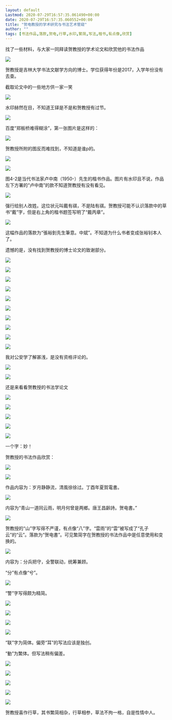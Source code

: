 ```yaml
---
layout: default
Lastmod: 2020-07-29T16:57:35.061490+00:00
date: 2020-07-29T16:57:35.060552+00:00
title: "贺电教授的学术研究与书法艺术管窥"
author: ""
tags: [书法作品,落款,贺电,行草,水印,繁简,写法,楷书,有点像,欣赏]
---
```


找了一些材料，与大家一同拜读贺教授的学术论文和欣赏他的书法作品

![](https://images.weserv.nl/?url=https%3A//img3.doubanio.com/view/thing_review/l/public/4895103.jpg)

贺教授是吉林大学书法文献学方向的博士。学位获得年份是2017，入学年份没有去查。

截取论文中的一些地方供一家一笑

![](https://images.weserv.nl/?url=https%3A//img9.doubanio.com/view/thing_review/l/public/4895114.jpg)

水印赫然在目，不知道王铎是不是和贺教授有过节。

![](https://images.weserv.nl/?url=https%3A//img3.doubanio.com/view/thing_review/l/public/4895142.jpg)

百度“郑板桥难得糊涂”，第一张图片是这样的：

![](https://images.weserv.nl/?url=https%3A//img1.doubanio.com/view/thing_review/l/public/4895147.jpg)

贺教授所附的图反而难找到，不知道是谁p的。

![](https://images.weserv.nl/?url=https%3A//img3.doubanio.com/view/thing_review/l/public/4895151.jpg)

![](https://images.weserv.nl/?url=https%3A//img3.doubanio.com/view/thing_review/l/public/4895153.jpg)

图4-2是当代书法家卢中南（1950-）先生的楷书作品。图片有水印且不说，作品左下方署的“卢中南”的款不知道贺教授有没有看见。

![](https://images.weserv.nl/?url=https%3A//img1.doubanio.com/view/thing_review/l/public/4895967.jpg)

强行给别人改姓。这位状元叫戴有祺，不是陆有祺。贺教授可能不认识落款中的草书“戴”字，但是右上角的楷书题签写明了“戴丙章”。

![](https://images.weserv.nl/?url=https%3A//img1.doubanio.com/view/thing_review/l/public/4896019.jpg)

这幅作品的落款为“張裕釗先生筆意。中斌”。不知道为什么书者变成张裕钊本人了。

遗憾的是，没有找到贺教授的博士论文的致谢部分。

![](https://images.weserv.nl/?url=https%3A//img3.doubanio.com/view/thing_review/l/public/4895201.jpg)

![](https://images.weserv.nl/?url=https%3A//img3.doubanio.com/view/thing_review/l/public/4895202.jpg)

![](https://images.weserv.nl/?url=https%3A//img9.doubanio.com/view/thing_review/l/public/4895204.jpg)

![](https://images.weserv.nl/?url=https%3A//img9.doubanio.com/view/thing_review/l/public/4895206.jpg)

![](https://images.weserv.nl/?url=https%3A//img1.doubanio.com/view/thing_review/l/public/4895207.jpg)

![](https://images.weserv.nl/?url=https%3A//img1.doubanio.com/view/thing_review/l/public/4895208.jpg)

![](https://images.weserv.nl/?url=https%3A//img1.doubanio.com/view/thing_review/l/public/4895209.jpg)

![](https://images.weserv.nl/?url=https%3A//img3.doubanio.com/view/thing_review/l/public/4895210.jpg)

![](https://images.weserv.nl/?url=https%3A//img3.doubanio.com/view/thing_review/l/public/4895211.jpg)

![](https://images.weserv.nl/?url=https%3A//img9.doubanio.com/view/thing_review/l/public/4895215.jpg)

我对公安学了解甚浅，是没有资格评论的。

![](https://images.weserv.nl/?url=https%3A//img1.doubanio.com/view/thing_review/l/public/4895217.jpg)

![](https://images.weserv.nl/?url=https%3A//img1.doubanio.com/view/thing_review/l/public/4895219.jpg)

还是来看看贺教授的书法学论文

![](https://images.weserv.nl/?url=https%3A//img3.doubanio.com/view/thing_review/l/public/4895232.jpg)

![](https://images.weserv.nl/?url=https%3A//img9.doubanio.com/view/thing_review/l/public/4895265.jpg)

![](https://images.weserv.nl/?url=https%3A//img1.doubanio.com/view/thing_review/l/public/4895267.jpg)

![](https://images.weserv.nl/?url=https%3A//img1.doubanio.com/view/thing_review/l/public/4895268.jpg)

![](https://images.weserv.nl/?url=https%3A//img1.doubanio.com/view/thing_review/l/public/4895269.jpg)

一个字：妙！

贺教授的书法作品欣赏：

![](https://images.weserv.nl/?url=https%3A//img9.doubanio.com/view/thing_review/l/public/4895274.jpg)

![](https://images.weserv.nl/?url=https%3A//img1.doubanio.com/view/thing_review/l/public/4895277.jpg)

作品内容为：岁月静静流，清風徐徐过。丁酉年夏賀電書。

![](https://images.weserv.nl/?url=https%3A//img3.doubanio.com/view/thing_review/l/public/4895282.jpg)

内容为“青山一道同云雨，明月何曾是两鄉。唐王昌齡詩。贺电書。”

![](https://images.weserv.nl/?url=https%3A//img9.doubanio.com/view/thing_review/l/public/4895284.jpg)

贺教授的“山”字写得不严谨，有点像“八”字。“雲雨”的“雲”被写成了“孔子云”的“云”。落款为“贺电書”。可见繁简字在贺教授的书法作品中是任意使用和变换的。

![](https://images.weserv.nl/?url=https%3A//img9.doubanio.com/view/thing_review/l/public/4895286.jpg)

内容为：分兵把守，全警联动，统筹兼顾。

“分”有点像“兮”。

![](https://images.weserv.nl/?url=https%3A//img9.doubanio.com/view/thing_review/l/public/4895295.jpg)

“警”字写得颇为精简。

![](https://images.weserv.nl/?url=https%3A//img3.doubanio.com/view/thing_review/l/public/4895310.jpg)

![](https://images.weserv.nl/?url=https%3A//img3.doubanio.com/view/thing_review/l/public/4895311.jpg)

![](https://images.weserv.nl/?url=https%3A//img3.doubanio.com/view/thing_review/l/public/4895312.jpg)

![](https://images.weserv.nl/?url=https%3A//img9.doubanio.com/view/thing_review/l/public/4895314.jpg)

“联”字为简体。偏旁“耳”的写法应该是独创。

“動”为繁体。但写法稍有偏差。

![](https://images.weserv.nl/?url=https%3A//img1.doubanio.com/view/thing_review/l/public/4895319.jpg)

![](https://images.weserv.nl/?url=https%3A//img3.doubanio.com/view/thing_review/l/public/4895322.jpg)

![](https://images.weserv.nl/?url=https%3A//img9.doubanio.com/view/thing_review/l/public/4895324.jpg)

![](https://images.weserv.nl/?url=https%3A//img9.doubanio.com/view/thing_review/l/public/4895325.jpg)

![](https://images.weserv.nl/?url=https%3A//img9.doubanio.com/view/thing_review/l/public/4895326.jpg)

贺教授喜作行草，其书繁简相杂，行草相参，草法不拘一格，自是性情中人。

